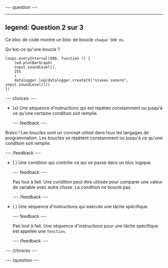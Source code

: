 
--- question ---

---
legend: Question 2 sur 3
---

Ce bloc de code montre un bloc de boucle `chaque 500 ms`.

Qu'est-ce qu'une boucle ?

```microbit
loops.everyInterval(500, function () {
    led.plotBarGraph(
    input.soundLevel(),
    255
    )
    datalogger.log(datalogger.createCV("niveau sonore", input.soundLevel()))
})
```

--- choices ---

- (x) Une séquence d’instructions qui est répétée constamment ou jusqu’à ce qu’une certaine condition soit remplie.

  --- feedback ---

Bravo ! Les boucles sont un concept utilisé dans tous les langages de programmation. Les boucles se répètent constamment ou jusqu'à ce qu'une condition soit remplie.

  --- /feedback ---

- ( ) Une condition qui contrôle ce qui se passe dans un bloc logique.

  --- feedback ---

  Pas tout à fait. Une condition peut être utilisée pour comparer une valeur de variable avec autre chose. La condition ne boucle pas.

  --- /feedback ---

- ( ) Une séquence d'instructions qui exécute une tâche spécifique.

  --- feedback ---

  Pas tout à fait. Une séquence d'instructions pour une tâche spécifique est appelée une `fonction`.

  --- /feedback ---

--- /choices ---

--- /question ---
